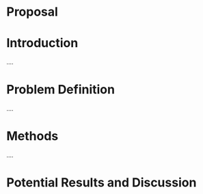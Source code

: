 # Proposal
# Introduction

....


# Problem Definition

....

# Methods

....

# Potential Results and Discussion

